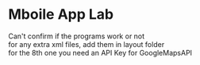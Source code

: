 # Mboile App Lab
Can't confirm if the programs work or not
<br>
for any extra xml files, add them in layout folder
<br>
for the 8th one you need an API Key for GoogleMapsAPI
